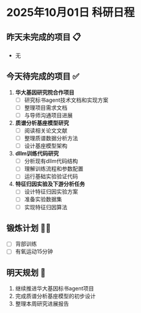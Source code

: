 # 2025年10月01日 科研日程

## 昨天未完成的项目 📋
- 无

## 今天待完成的项目 ✅
1. **华大基因研究院合作项目**
   - [ ] 研究标书agent技术文档和实现方案
   - [ ] 整理项目需求文档
   - [ ] 与导师沟通项目进展

2. **质谱分析基座模型研究**
   - [ ] 阅读相关论文文献
   - [ ] 整理质谱数据分析方法
   - [ ] 设计基座模型架构

3. **dllm训练代码研究**
   - [ ] 分析现有dllm代码结构
   - [ ] 理解训练流程和参数配置
   - [ ] 运行基础实验验证代码

4. **特征归因实验及下游分析任务**
   - [ ] 设计特征归因实验方案
   - [ ] 准备实验数据集
   - [ ] 实现特征归因算法

## 锻炼计划 🏃‍♂️
- [ ] 背部训练
- [ ] 有氧运动15分钟

## 明天规划 📅
1. 继续推进华大基因标书agent项目
2. 完成质谱分析基座模型的初步设计
3. 整理本周研究进展报告